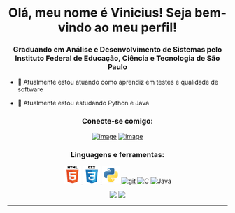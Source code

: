 <h1 align="center">Olá, meu nome é Vinicius! Seja bem-vindo ao meu perfil!</h1>
<h3 align="center">Graduando em Análise e Desenvolvimento de Sistemas pelo Instituto Federal de Educação, Ciência e Tecnologia de São Paulo</h3>

- 🔭 Atualmente estou atuando como aprendiz em testes e qualidade de software

- 🌱 Atualmente estou estudando Python e Java

<h3 align="center">Conecte-se comigo:</h3>
<div align="center">

[![image](https://img.shields.io/badge/LinkedIn-0077B5?style=for-the-badge&logo=linkedin&logoColor=white)](https://www.linkedin.com/in/viniciustassi/)
[![image](https://img.shields.io/badge/Gmail-D14836?style=for-the-badge&logo=gmail&logoColor=white)](mailto:vinicius.souzatassi@gmail.com)
  
</div>

<h3 align="center">Linguagens e ferramentas:</h3>

<p align="center"> 
  <a href="https://www.w3.org/html/" target="_blank"> 
    <img src="https://raw.githubusercontent.com/devicons/devicon/master/icons/html5/html5-original-wordmark.svg" alt="html5" width="40" height="40"/> 
  </a>
  <a href="https://www.w3schools.com/css/" target="_blank"> 
    <img src="https://raw.githubusercontent.com/devicons/devicon/master/icons/css3/css3-original-wordmark.svg" alt="css3" width="40" height="40"/> 
  </a> 
  <a href="https://www.python.org" target="_blank"> 
    <img src="https://raw.githubusercontent.com/devicons/devicon/master/icons/python/python-original.svg" alt="python" width="40" height="40"/> 
  </a>  
  <a href="https://git-scm.com/" target="_blank"> 
    <img src="https://www.vectorlogo.zone/logos/git-scm/git-scm-icon.svg" alt="git" width="40" height="40"/> 
  </a>
  <a>
    <img src=https://upload.wikimedia.org/wikipedia/commons/1/19/C_Logo.png alt="C" width="40" height="40">
  </a>
  <a>
    <img src=https://brandslogos.com/wp-content/uploads/images/java-logo-1.png alt="Java""40" height="40">
  </a>
</p>

<p align= "center">
  <img height= "150" src="https://github-readme-stats.vercel.app/api?username=ViniciusTSD&theme=react&show_icons=true&include_all_commits=true" />
  <img height= "150" src="https://github-readme-stats.vercel.app/api/top-langs/?username=ViniciusTSD&theme=react&layout=compact" />
</p>

------
